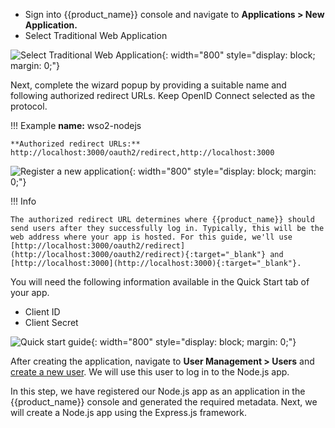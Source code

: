 
* Sign into {{product_name}} console and navigate to **Applications > New Application.**
* Select Traditional Web Application

![Select Traditional Web Application]({{base_path}}/assets/img/complete-guides/nodejs/image5.png){: width="800" style="display: block; margin: 0;"}  
  
Next, complete the wizard popup by providing a suitable name and following authorized redirect URLs. Keep OpenID Connect selected as the protocol.

!!! Example
    **name:** wso2-nodejs

    **Authorized redirect URLs:** http://localhost:3000/oauth2/redirect,http://localhost:3000

![Register a new application]({{base_path}}/assets/img/complete-guides/nodejs/image8.png){: width="800" style="display: block; margin: 0;"}

!!! Info

    The authorized redirect URL determines where {{product_name}} should send users after they successfully log in. Typically, this will be the web address where your app is hosted. For this guide, we'll use [http://localhost:3000/oauth2/redirect](http://localhost:3000/oauth2/redirect){:target="_blank"} and [http://localhost:3000](http://localhost:3000){:target="_blank"}.
    
You will need the following information available in the Quick Start tab of your app.

* Client ID
* Client Secret

![Quick start guide]({{base_path}}/assets/img/complete-guides/nodejs/image9.png){: width="800" style="display: block; margin: 0;"}

After creating the application, navigate to **User Management > Users** and [create a new user](https://wso2.com/asgardeo/docs/guides/users/manage-users/#onboard-users). We will use this user to log in to the Node.js app.

In this step, we have registered our Node.js app as an application in the {{product_name}} console and generated the required metadata. Next, we will create a Node.js app using the Express.js framework.
